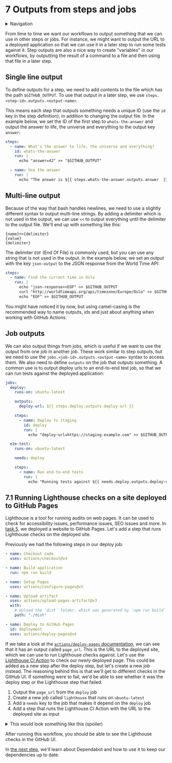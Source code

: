 # 7 Outputs from steps and jobs

<details>
<summary>Navigation</summary>

1. ~~[Creating a workflow](../1/README.md)~~
1. ~~[Building code in a workflow](../2/README.md)~~
1. ~~[Running multiple jobs in parallel](../3/README.md)~~
1. ~~[Running jobs in sequence](../4/README.md)~~
1. ~~[Deploying to GitHub Pages](../5/README.md)~~
1. ~~[Using other events to run workflows](../6/README.md)~~
1. **Outputs from steps and jobs** (this task)
1. [Keeping dependencies up to date with Dependabot](../8/README.md)
1. [Matrices](../9/README.md)
1. [Workflow dispatch inputs and security verification](../10/README.md)

</details>

From time to time we want our workflows to output something that we can use in other steps or jobs.
For instance, we might want to output the URL to a deployed application so that we can use it in a later step to run some tests against it.
Step outputs are also a nice way to create "variables" in our workflows, by outputting the result of a command to a file and then using that file in a later step.

## Single line output

To define outputs for a step, we need to add contents to the file which has the path `$GITHUB_OUTPUT`.
To use that output in a later step, we use `steps.<step-id>.outputs.<output-name>`.

This means each step that outputs something needs a unique ID (use the `id` key in the step definition), in addition to changing the output file.
In the example below, we set the ID of the first step to `whats-the-answer` and output the answer to life, the universe and everything to the output key `answer`:

```yaml
steps:
  - name: What's the answer to life, the universe and everything?
    id: whats-the-answer
    run: |
      echo "answer=42" >> "$GITHUB_OUTPUT"

  - name: Use the answer
    run: |
      echo "The answer is ${{ steps.whats-the-answer.outputs.answer  }}"
```

## Multi-line output

Because of the way that bash handles newlines, we need to use a slightly different syntax to output multi-line strings.
By adding a delimiter which is not used in the output, we can use `<<` to output everything until the delimiter to the output file.
We'll end up with something like this:

```text
{name}<<{delimiter}
{value}
{delimiter}
```

The delimiter `EOF` (End Of File) is commonly used, but you can use any string that is not used in the output.
In the example below, we set an output with the key `json-output` to the JSON response from the World Time API:

```yaml
steps:
  - name: Find the current time in Oslo
    run: |
      echo "json-response<<EOF" >> $GITHUB_OUTPUT
      curl "http://worldtimeapi.org/api/timezone/Europe/Oslo" >> $GITHUB_OUTPUT
      echo "EOF" >> $GITHUB_OUTPUT
```

You might have noticed it by now, but using camel-casing is the recommended way to name outputs, ids and just about anything when working with GitHub Actions.

## Job outputs

We can also output things from jobs, which is useful if we want to use the output from one job in another job.
These work similar to step outputs, but we need to use the `jobs.<job-id>.outputs.<output-name>` syntax to access them.
We also need to define `outputs` on the job that outputs something.
A common use is to output deploy urls to an end-to-end test job, so that we can run tests against the deployed application:

```yaml
jobs:
  deploy:
    runs-on: ubuntu-latest

    outputs:
      deploy-url: ${{ steps.deploy.outputs.deploy-url }}

    steps:
      - name: Deploy to staging
        id: deploy
        run: |
          echo "deploy-url=https://staging.example.com" >> $GITHUB_OUTPUT

  e2e-test:
    runs-on: ubuntu-latest

    needs: deploy

    steps:
      - name: Run end-to-end tests
        run: |
          echo "Running tests against ${{ needs.deploy.outputs.deploy-url }}"
```

## 7.1 Running Lighthouse checks on a site deployed to GitHub Pages

Lighthouse is a tool for running audits on web pages.
It can be used to check for accessibility issues, performance issues, SEO issues and more.
In [task 5](../5/README.md), we deployed a website to GitHub Pages.
Let's add a step that runs Lighthouse checks on the deployed site.

Previously we had the following steps in our deploy job:

```yaml
- name: Checkout code
  uses: actions/checkout@v4

- name: Build application
  run: npm run build

- name: Setup Pages
  uses: actions/configure-pages@v5

- name: Upload artifact
  uses: actions/upload-pages-artifact@v3
  with:
    # Upload the `dist` folder, which was generated by `npm run build`
    path: "./dist"

- name: Deploy to GitHub Pages
  id: deployment
  uses: actions/deploy-pages@v4
```

If we take a look at the [`actions/deploy-pages` documentation](https://github.com/actions/deploy-pages), we can see that it has an output called `page_url`.
This is the URL to the deployed site, which we can use to run Lighthouse checks against.
Let's use the [Lighthouse CI Action](https://github.com/marketplace/actions/lighthouse-ci-action) to check our newly deployed page.
This could be added as a new step after the deploy step, but let's create a new job instead.
The reasoning behind this is that we'll get to different checks in the GitHub UI.
If something were to fail, we'd be able to see whether it was the deploy step or the Lighthouse step that failed.

1. Output the `page_url` from the `deploy` job
1. Create a new job called `lighthouse` that runs on `ubuntu-latest`
1. Add a `needs` key to the job that makes it depend on the `deploy` job
1. Add a step that runs the Lighthouse CI Action with the URL to the deployed site as input

<details>
<summary>This would look something like this (spoiler)</summary>

```yaml
jobs:
  deploy:
    runs-on: ubuntu-latest

    outputs:
      page_url: ${{ steps.deployment.outputs.page_url }}

    steps:
      - name: Checkout code
        uses: actions/checkout@v4

      - name: Install dependencies
        run: npm ci

      - name: Build application
        run: npm run build

      - name: Setup Pages
        uses: actions/configure-pages@v5

      - name: Upload artifact
        uses: actions/upload-pages-artifact@v3
        with:
          # Upload the `dist` folder, which was generated by `npm run build`
          path: "./dist"

      - name: Deploy to GitHub Pages
        id: deployment
        uses: actions/deploy-pages@v4

  lighthouse:
    runs-on: ubuntu-latest
    needs: deploy
    steps:
      - name: Run Lighthouse checks
        uses: treosh/lighthouse-ci-action@v10
        with:
          urls: ${{ needs.deploy.outputs.page_url }}
```

</details>

After running this workflow, you should be able to see the Lighthouse checks in the GitHub UI.

In [the next step](../8/README.md), we'll learn about Dependabot and how to use it to keep our dependencies up to date.
